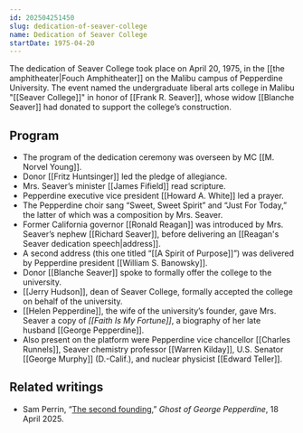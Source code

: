 ```yaml
---
id: 202504251450
slug: dedication-of-seaver-college
name: Dedication of Seaver College
startDate: 1975-04-20
---
```

The dedication of Seaver College took place on April 20, 1975, in the [[the amphitheater|Fouch Amphitheater]] on the Malibu campus of Pepperdine University. The event named the undergraduate liberal arts college in Malibu "[[Seaver College]]" in honor of [[Frank R. Seaver]], whose widow [[Blanche Seaver]] had donated to support the college’s construction.

## Program
- The program of the dedication ceremony was overseen by MC [[M. Norvel Young]].
- Donor [[Fritz Huntsinger]] led the pledge of allegiance.
- Mrs. Seaver’s minister [[James Fifield]] read scripture.
- Pepperdine executive vice president [[Howard A. White]] led a prayer.
- The Pepperdine choir sang “Sweet, Sweet Spirit” and “Just For Today,” the latter of which was a composition by Mrs. Seaver.
- Former California governor [[Ronald Reagan]] was introduced by Mrs. Seaver’s nephew [[Richard Seaver]], before delivering an [[Reagan's Seaver dedication speech|address]].
- A second address (this one titled “[[A Spirit of Purpose]]”) was delivered by Pepperdine president [[William S. Banowsky]].
- Donor [[Blanche Seaver]] spoke to formally offer the college to the university.
- [[Jerry Hudson]], dean of Seaver College, formally accepted the college on behalf of the university.
- [[Helen Pepperdine]], the wife of the university’s founder, gave Mrs. Seaver a copy of *[[Faith Is My Fortune]]*, a biography of her late husband [[George Pepperdine]].
- Also present on the platform were Pepperdine vice chancellor [[Charles Runnels]], Seaver chemistry professor [[Warren Kilday]], U.S. Senator [[George Murphy]] (D.-Calif.), and nuclear physicist [[Edward Teller]].

## Related writings
- Sam Perrin, “[The second founding](https://gogp.substack.com/p/the-second-founding),” *Ghost of George Pepperdine*, 18 April 2025.
